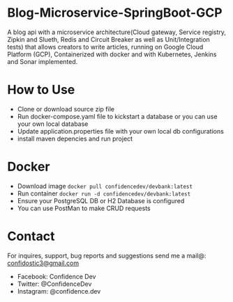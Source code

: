 # Blog-Microservice-SpringBoot-GCP

A blog api with a microservice architecture(Cloud gateway, Service registry, Zipkin and Slueth, Redis and Circuit Breaker as well as Unit/Integration tests) that allows creators to write articles, running on Google Cloud Platform (GCP), Containerized with docker and with Kubernetes, Jenkins and Sonar implemented.

# How to Use

- Clone or download source zip file
- Run docker-compose.yaml file to kickstart a database or you can use your own local database
- Update application.properties file with your own local db configurations
- install maven depencies and run project

# Docker

- Download image `docker pull confidencedev/devbank:latest`
- Run container `docker run -d confidencedev/devbank:latest`
- Ensure your PostgreSQL DB or H2 Database is configured
- You can use PostMan to make CRUD requests

# Contact

For inquires, support, bug reports and suggestions send me a mail@: confidostic3@gmail.com

- Facebook: Confidence Dev
- Twitter: @ConfidenceDev
- Instagram: @confidence.dev
